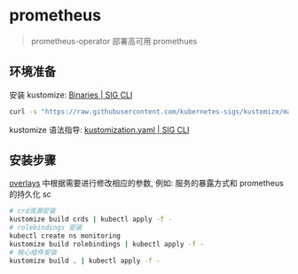 # prometheus

> prometheus-operator 部署高可用 promethues

## 环境准备

安装 kustomize: [Binaries | SIG CLI](https://kubectl.docs.kubernetes.io/installation/kustomize/binaries/)

```bash
curl -s "https://raw.githubusercontent.com/kubernetes-sigs/kustomize/master/hack/install_kustomize.sh"  | bash
```

kustomize 语法指导: [kustomization.yaml | SIG CLI](https://kubectl.docs.kubernetes.io/zh/api-reference/kustomization/)

## 安装步骤

[overlays](overlays) 中根据需要进行修改相应的参数, 例如: 服务的暴露方式和 prometheus 的持久化 sc

```bash
# crd资源安装
kustomize build crds | kubectl apply -f -
# rolebindings 安装
kubectl create ns monitoring
kustomize build rolebindings | kubectl apply -f -
# 核心组件安装
kustomize build . | kubectl apply -f -
```
